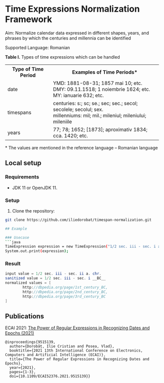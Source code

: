# Time Expressions Normalization Framework
Aim: Normalize calendar data expressed in different shapes, years, and phrases by which the centuries and millennia can be identified

Supported Language: Romanian

<b>Table I.</b> Types of time expressions which can be handled
<table>
    <tr>
        <th>Type of Time Period</th>
        <th>Examples of Time Periods*</th>
    </tr>
    <tr>
        <td>date</td>
        <td>
            YMD: 1881-08-31; 1857 mai 10; etc.<br/>
            DMY: 09.11.1518; 1 noiembrie 1624; etc.<br/>
            MY: ianuarie 632; etc.
        </td>
    </tr>
    <tr>
        <td>timespans</td>
        <td>
            centuries: s:; sc; se.; sec; sec.; secol; secolele; secolul; sex.<br/>
            millenniums: mil; mil.; mileniul; mileniului; mileniile
        </td>
    </tr>
    <tr>
        <td>years</td>
        <td>77; 78; 1652; [1873]; aproximativ 1834; cca. 1420; etc.</td>
    </tr>
</table>
* The values are mentioned in the reference language – Romanian language

## Local setup
### Requirements
- JDK 11 or OpenJDK 11.

### Setup
1. Clone the repository:
```bash
git clone https://github.com/iliedorobat/timespan-normalization.git

## Example

### Usecase
```java
TimeExpression expression = new TimeExpression("1/2 sec. iii - sec. i a. chr.", null);
System.out.print(expression);
```

### Result
```java
input value = 1/2 sec. iii - sec. ii a. chr.
sanitized value = 1/2 sec. iii - sec. i __BC__
normalized values = [
        http://dbpedia.org/page/1st_century_BC,
        http://dbpedia.org/page/2nd_century_BC,
        http://dbpedia.org/page/3rd_century_BC
]
```

## Publications
ECAI 2021: [The Power of Regular Expressions in Recognizing Dates and Epochs (2021)](https://ieeexplore.ieee.org/document/9515139)
```
@inproceedings{9515139,
  author={Dorobăț, Ilie Cristian and Posea, Vlad},
  booktitle={2021 13th International Conference on Electronics, Computers and Artificial Intelligence (ECAI)}, 
  title={The Power of Regular Expressions in Recognizing Dates and Epochs}, 
  year={2021},
  pages={1-3},
  doi={10.1109/ECAI52376.2021.9515139}}
```
